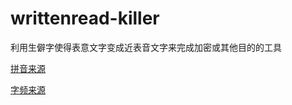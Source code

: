 # writtenread-killer
利用生僻字使得表意文字变成近表音文字来完成加密或其他目的的工具

[拼音来源](https://github.com/mozillazg/pinyin-data)

[字频来源](http://lingua.mtsu.edu/chinese-computing/statistics/)